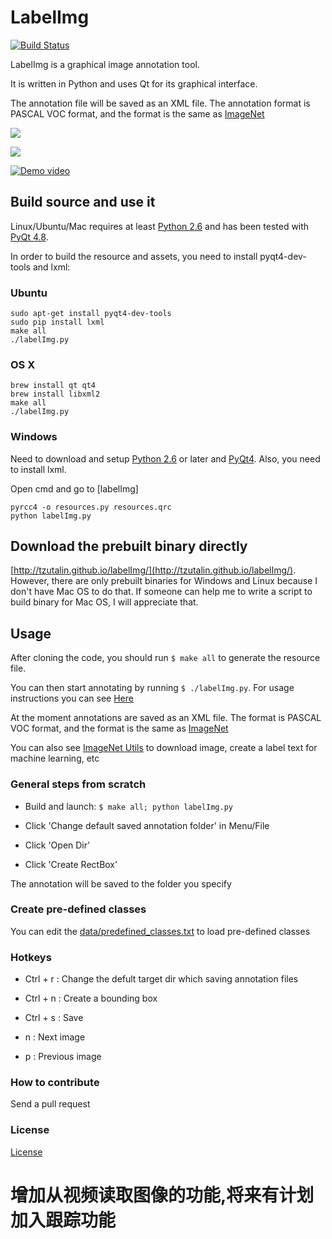 # LabelImg

[![Build Status](https://travis-ci.org/tzutalin/labelImg.png)](https://travis-ci.org/tzutalin/labelImg)

LabelImg is a graphical image annotation tool.

It is written in Python and uses Qt for its graphical interface.

The annotation file will be saved as an XML file. The annotation format is PASCAL VOC format, and the format is the same as [ImageNet](http://www.image-net.org/)

![](demo/demo.png)

![](demo/demo2.png)

[![Demo video](https://j.gifs.com/4xy9z2.gif)](https://www.youtube.com/watch?v=p0nR2YsCY_U&feature=youtu.be)

## Build source and use it

Linux/Ubuntu/Mac requires at least [Python 2.6](http://www.python.org/getit/) and has been tested with [PyQt
4.8](http://www.riverbankcomputing.co.uk/software/pyqt/intro).

In order to build the resource and assets, you need to install pyqt4-dev-tools and lxml:

### Ubuntu

    sudo apt-get install pyqt4-dev-tools
    sudo pip install lxml
    make all
    ./labelImg.py

### OS X

    brew install qt qt4
    brew install libxml2
    make all
    ./labelImg.py

### Windows

Need to download and setup [Python 2.6](https://www.python.org/downloads/windows/) or later and [PyQt4](https://www.riverbankcomputing.com/software/pyqt/download). Also, you need to install lxml.

Open cmd and go to [labelImg]

    pyrcc4 -o resources.py resources.qrc
    python labelImg.py


## Download the prebuilt binary directly
[http://tzutalin.github.io/labelImg/](http://tzutalin.github.io/labelImg/). However, there are only prebuilt binaries for Windows and Linux because I don't have Mac OS to do that. If someone can help me to write a script to build binary for Mac OS, I will appreciate that.

## Usage
After cloning the code, you should run `$ make all` to generate the resource file.

You can then start annotating by running `$ ./labelImg.py`. For usage
instructions you can see [Here](https://youtu.be/p0nR2YsCY_U)

At the moment annotations are saved as an XML file. The format is PASCAL VOC format, and the format is the same as [ImageNet](http://www.image-net.org/)

You can also see [ImageNet Utils](https://github.com/tzutalin/ImageNet_Utils) to download image, create a label text for machine learning, etc


### General steps from scratch

* Build and launch: `$ make all; python labelImg.py`

* Click 'Change default saved annotation folder' in Menu/File

* Click 'Open Dir'

* Click 'Create RectBox'

The annotation will be saved to the folder you specify

### Create pre-defined classes

You can edit the [data/predefined_classes.txt](https://github.com/tzutalin/labelImg/blob/master/data/predefined_classes.txt) to load pre-defined classes

### Hotkeys

* Ctrl + r : Change the defult target dir which saving annotation files

* Ctrl + n : Create a bounding box

* Ctrl + s : Save

* n : Next image

* p : Previous image

### How to contribute
Send a pull request

### License
[License](LICENSE.md)
# 增加从视频读取图像的功能,将来有计划加入跟踪功能
